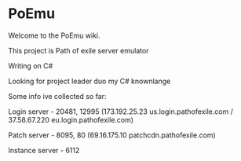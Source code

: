 # PoEmu
Welcome to the PoEmu wiki.

This project is Path of exile server emulator

Writing on C#

Looking for project leader duo my C# knownlange 

Some info ive collected so far:

Login server - 20481, 12995 (173.192.25.23 us.login.pathofexile.com / 37.58.67.220 eu.login.pathofexile.com)

Patch server - 8095, 80 (69.16.175.10 patchcdn.pathofexile.com)

Instance server - 6112
